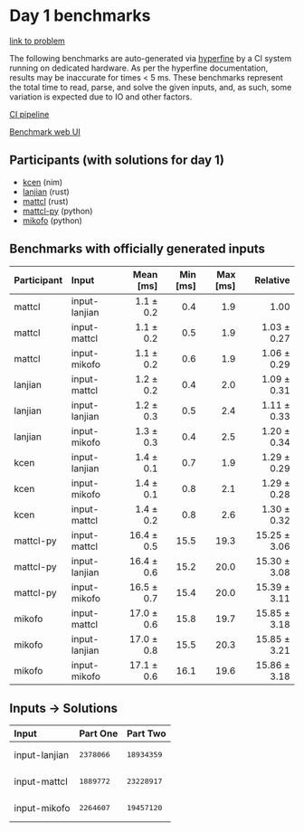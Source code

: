 # Day 1 benchmarks

[link to problem](https://adventofcode.com/2024/day/1)

The following benchmarks are auto-generated via
[hyperfine](https://github.com/sharkdp/hyperfine) by a CI system running on
dedicated hardware. As per the hyperfine documentation, results may be
inaccurate for times < 5 ms. These benchmarks represent the total time to read,
parse, and solve the given inputs, and, as such, some variation is expected due
to IO and other factors.

[CI pipeline](http://ci.papercode.net:8080/teams/main/pipelines/aoc2024)

[Benchmark web UI](https://aoc.ancalagon.black)


## Participants (with solutions for day 1)

- [kcen](https://github.com/kcen/aoc2024) (nim)
- [lanjian](https://github.com/lanjian/aoc-2024) (rust)
- [mattcl](https://github.com/mattcl/aoc2024) (rust)
- [mattcl-py](https://github.com/mattcl/aoc2024-py) (python)
- [mikofo](https://github.com/mikofo/aoc2024) (python)


## Benchmarks with officially generated inputs

| Participant | Input | Mean [ms] | Min [ms] | Max [ms] | Relative |
|:---|:---|---:|---:|---:|---:|
| mattcl | input-lanjian | 1.1 ± 0.2 | 0.4 | 1.9 | 1.00 |
| mattcl | input-mattcl | 1.1 ± 0.2 | 0.5 | 1.9 | 1.03 ± 0.27 |
| mattcl | input-mikofo | 1.1 ± 0.2 | 0.6 | 1.9 | 1.06 ± 0.29 |
| lanjian | input-mattcl | 1.2 ± 0.2 | 0.4 | 2.0 | 1.09 ± 0.31 |
| lanjian | input-lanjian | 1.2 ± 0.3 | 0.5 | 2.4 | 1.11 ± 0.33 |
| lanjian | input-mikofo | 1.3 ± 0.3 | 0.4 | 2.5 | 1.20 ± 0.34 |
| kcen | input-lanjian | 1.4 ± 0.1 | 0.7 | 1.9 | 1.29 ± 0.29 |
| kcen | input-mikofo | 1.4 ± 0.1 | 0.8 | 2.1 | 1.29 ± 0.28 |
| kcen | input-mattcl | 1.4 ± 0.2 | 0.8 | 2.6 | 1.30 ± 0.32 |
| mattcl-py | input-mattcl | 16.4 ± 0.5 | 15.5 | 19.3 | 15.25 ± 3.06 |
| mattcl-py | input-lanjian | 16.4 ± 0.6 | 15.2 | 20.0 | 15.30 ± 3.08 |
| mattcl-py | input-mikofo | 16.5 ± 0.7 | 15.4 | 20.0 | 15.39 ± 3.11 |
| mikofo | input-mattcl | 17.0 ± 0.6 | 15.8 | 19.7 | 15.85 ± 3.18 |
| mikofo | input-lanjian | 17.0 ± 0.8 | 15.5 | 20.3 | 15.85 ± 3.21 |
| mikofo | input-mikofo | 17.1 ± 0.6 | 16.1 | 19.6 | 15.86 ± 3.18 |


## Inputs -> Solutions

| Input | Part One | Part Two |
|:---|:---|:---|
|input-lanjian|<pre>2378066</pre>|<pre>18934359</pre>|
|input-mattcl|<pre>1889772</pre>|<pre>23228917</pre>|
|input-mikofo|<pre>2264607</pre>|<pre>19457120</pre>|